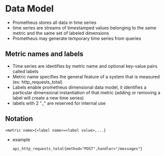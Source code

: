 # Data Model
- Prometheus stores all data in time series
- time series are streams of timestamped values belonging to the same metric and the same set of labeled dimensions
- Prometheus may generate temporary time series from queries
## Metric names and labels
- Time series are identifies by metric name and optional key-value pairs called labels
- Metric name specifies the general feature of a system that is measured (ex: http_requests_total)
- Labels enable prometheus dimensional data model, it identifies a particular dimensional instantiation of that metric (adding or removing a label will create a new time series)
- labels with 2 "_" are reserved for internal use
## Notation
```
<metric name>{<label name>=<label value>,...}
```
- example
  ```
  api_http_requests_total{method="POST",handler="/messages"}

  ```